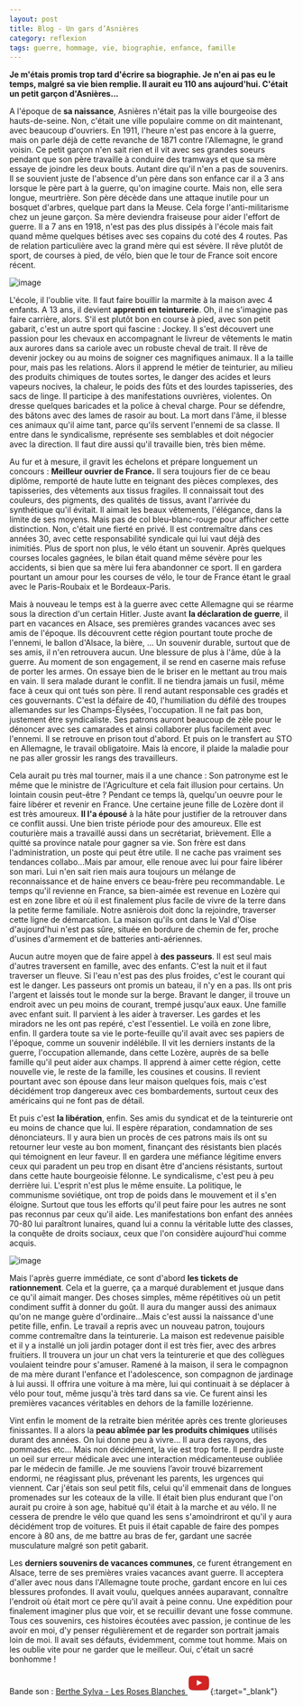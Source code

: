 ```yaml
---
layout: post
title: Blog - Un gars d’Asnières
category: reflexion
tags: guerre, hommage, vie, biographie, enfance, famille
---
```


**Je m'étais promis trop tard d'écrire sa biographie. Je n'en ai pas eu le temps, malgré sa vie bien remplie. Il aurait eu 110 ans aujourd'hui. C'était un petit garçon d'Asnières...**

A l'époque de **sa naissance**, Asnières n'était pas la ville bourgeoise des hauts-de-seine. Non, c'était une ville populaire comme on dit maintenant, avec beaucoup d'ouvriers. En 1911, l'heure n'est pas encore à la guerre, mais on parle déjà de cette revanche de 1871 contre l'Allemagne, le grand voisin. Ce petit garçon n'en sait rien et il vit avec ses grandes soeurs pendant que son père travaille à conduire des tramways et que sa mère essaye de joindre les deux bouts. Autant dire qu'il n'en a pas de souvenirs. Il se souvient juste de l'absence d'un père dans son enfance car il a 3 ans lorsque le père part à la guerre, qu'on imagine courte. Mais non, elle sera longue, meurtrière. Son père décède dans une attaque inutile pour un bosquet d'arbres, quelque part dans la Meuse. Cela forge l'anti-militarisme chez un jeune garçon. Sa mère deviendra fraiseuse pour aider l'effort de guerre. Il a 7 ans en 1918, n'est pas des plus dissipés à l'école mais fait quand même quelques bétises avec ses copains du coté des 4 routes. Pas de relation particulière avec la grand mère qui est sévère. Il rêve plutôt de sport, de courses à pied, de vélo, bien que le tour de France soit encore récent.

![image](https://filedn.eu/llqi9IBxlYouGRXYG2xlROb/img/2021/asniere1910.jpg)

L'école, il l'oublie vite. Il faut faire bouillir la marmite à la maison avec 4 enfants. A 13 ans, il devient **apprenti en teinturerie**. Oh, il ne s'imagine pas faire carrière, alors. S'il est plutôt bon en course à pied, avec son petit gabarit, c'est un autre sport qui fascine : Jockey. Il s'est découvert une passion pour les chevaux en accompagnant le livreur de vêtements le matin aux aurores dans sa cariole avec un robuste cheval de trait. Il rêve de devenir jockey ou au moins de soigner ces magnifiques animaux. Il a la taille pour, mais pas les relations. Alors il apprend le métier de teinturier, au milieu des produits chimiques de toutes sortes, le danger des acides et leurs vapeurs nocives, la chaleur, le poids des fûts et des lourdes tapisseries, des sacs de linge. Il participe à des manifestations ouvrières, violentes. On dresse quelques baricades et la police à cheval charge. Pour se défendre, des bâtons avec des lames de rasoir au bout. La mort dans l'âme, il blesse ces animaux qu'il aime tant, parce qu'ils servent l'ennemi de sa classe. Il entre dans le syndicalisme, représente ses semblables et doit négocier avec la direction. Il faut dire aussi qu'il travaille bien, très bien même. 

Au fur et à mesure, il gravit les échelons et prépare longuement un concours : **Meilleur ouvrier de France.** Il sera toujours fier de ce beau diplôme, remporté de haute lutte en teignant des pièces complexes, des tapisseries, des vêtements aux tissus fragiles. Il connaissait tout des couleurs, des pigments, des qualités de tissus, avant l'arrivée du synthétique qu'il évitait. Il aimait les beaux vêtements, l'élégance, dans la limite de ses moyens. Mais pas de col bleu-blanc-rouge pour afficher cette distinction. Non, c'était une fierté en privé. Il est contremaître dans ces années 30, avec cette responsabilité syndicale qui lui vaut déjà des inimitiés. Plus de sport non plus, le vélo étant un souvenir. Après quelques courses locales gagnées, le bilan était quand même sévère pour les accidents, si bien que sa mère lui fera abandonner ce sport. Il en gardera pourtant un amour pour les courses de vélo, le tour de France étant le graal avec le Paris-Roubaix et le Bordeaux-Paris. 

Mais à nouveau le temps est à la guerre avec cette Allemagne qui se réarme sous la direction d'un certain Hitler. Juste avant **la déclaration de guerre**, il part en vacances en Alsace, ses premières grandes vacances avec ses amis de l'époque. Ils découvrent cette région pourtant toute proche de l'ennemi, le ballon d'Alsace, la bière, ... Un souvenir durable, surtout que de ses amis, il n'en retrouvera aucun. Une blessure de plus à l'âme, dûe à la guerre. Au moment de son engagement, il se rend en caserne mais refuse de porter les armes. On essaye bien de le briser en le mettant au trou mais en vain. Il sera malade durant le conflit. Il ne tiendra jamais un fusil, même face à ceux qui ont tués son père. Il rend autant responsable ces gradés et ces gouvernants. C'est la défaire de 40, l'humiliation du défilé des troupes allemandes sur les Champs-Élysées, l'occupation. Il ne fait pas bon, justement être syndicaliste. Ses patrons auront beaucoup de zèle pour le dénoncer avec ses camarades et ainsi collaborer plus facilement avec l'ennemi. Il se retrouve en prison tout d'abord. Et puis on le transfert au STO en Allemagne, le travail obligatoire. Mais là encore, il plaide la maladie pour ne pas aller grossir les rangs des travailleurs. 

Cela aurait pu très mal tourner, mais il a une chance : Son patronyme est le même que le ministre de l'Agriculture et cela fait illusion pour certains. Un lointain cousin peut-être ? Pendant ce temps là, quelqu'un oeuvre pour le faire libérer et revenir en France. Une certaine jeune fille de Lozère dont il est très amoureux. **Il l'a épousé** à la hâte pour justifier de la retrouver dans ce conflit aussi. Une bien triste période pour des amoureux. Elle est couturière mais a travaillé aussi dans un secrétariat, brièvement. Elle a quitté sa province natale pour gagner sa vie. Son frère est dans l'administration, un poste qui peut être utile. Il ne cache pas vraiment ses tendances collabo...Mais par amour, elle renoue avec lui pour faire libérer son mari. Lui n'en sait rien mais aura toujours un mélange de reconnaissance et de haine envers ce beau-frère peu recommandable. Le temps qu'il revienne en France, sa bien-aimée est revenue en Lozère qui est en zone libre et où il est finalement plus facile de vivre de la terre dans la petite ferme familiale. Notre asnièrois doit donc la rejoindre, traverser cette ligne de démarcation. La maison qu'ils ont dans le Val d'Oise d'aujourd'hui n'est pas sûre, située en bordure de chemin de fer, proche d'usines d'armement et de batteries anti-aériennes. 

Aucun autre moyen que de faire appel à **des passeurs**. Il est seul mais d'autres traversent en famille, avec des enfants. C'est la nuit et il faut traverser un fleuve. Si l'eau n'est pas des plus froides, c'est le courant qui est le danger. Les passeurs ont promis un bateau, il n'y en a pas. Ils ont pris l'argent et laissés tout le monde sur la berge. Bravant le danger, il trouve un endroit avec un peu moins de courant, trempé jusqu'aux eaux. Une famille avec enfant suit. Il parvient à les aider à traverser. Les gardes et les miradors ne les ont pas repéré, c'est l'essentiel. Le voilà en zone libre, enfin. Il gardera toute sa vie le porte-feuille qu'il avait avec ses papiers de l'époque, comme un souvenir indélébile. Il vit les derniers instants de la guerre, l'occupation allemande, dans cette Lozère, auprès de sa belle famille qu'il peut aider aux champs. Il apprend à aimer cette région, cette nouvelle vie, le reste de la famille, les cousines et cousins. Il revient pourtant avec son épouse dans leur maison quelques fois, mais c'est décidément trop dangereux avec ces bombardements, surtout ceux des américains qui ne font pas de détail.

Et puis c'est **la libération**, enfin. Ses amis du syndicat et de la teinturerie ont eu moins de chance que lui. Il espère réparation, condamnation de ses dénonciateurs. Il y aura bien un procès de ces patrons mais ils ont su retourner leur veste au bon moment, finançant des résistants bien placés qui témoignent en leur faveur. Il en gardera une méfiance légitime envers ceux qui paradent un peu trop en disant être d'anciens résistants, surtout dans cette haute bourgeoisie félonne. Le syndicalisme, c'est peu à peu derrière lui. L'esprit n'est plus le même ensuite. La politique, le communisme soviétique, ont trop de poids dans le mouvement et il s'en éloigne. Surtout que tous les efforts qu'il peut faire pour les autres ne sont pas reconnus par ceux qu'il aide. Les manifestations bon enfant des années 70-80 lui paraîtront lunaires, quand lui a connu la véritable lutte des classes, la conquête de droits sociaux, ceux que l'on considère aujourd'hui comme acquis. 

![image](https://filedn.eu/llqi9IBxlYouGRXYG2xlROb/img/2021/teinturerie3.jpg)

Mais l'après guerre immédiate, ce sont d'abord **les tickets de rationnement**. Cela et la guerre, ça a marqué durablement et jusque dans ce qu'il aimait manger. Des choses simples, même répétitives où un petit condiment suffit à donner du goût. Il aura du manger aussi des animaux qu'on ne mange guère d'ordinaire...Mais c'est aussi la naissance d'une petite fille, enfin. Le travail a repris avec un nouveau patron, toujours comme contremaître dans la teinturerie. La maison est redevenue paisible et il y a installé un joli jardin potager dont il est très fier, avec des arbres fruitiers. Il trouvera un jour un chat vers la teinturerie et que des collègues voulaient teindre pour s'amuser. Ramené à la maison, il sera le compagnon de ma mère durant l'enfance et l'adolescence, son compagnon de jardinage à lui aussi. Il offrira une voiture à ma mère, lui qui continuait à se déplacer à vélo pour tout, même jusqu'à très tard dans sa vie. Ce furent ainsi les premières vacances véritables en dehors de la famille lozérienne. 

Vint enfin le moment de la retraite bien méritée après ces trente glorieuses finissantes. Il a alors la **peau abîmée par les produits chimiques** utilisés durant des années. On lui donne peu à vivre... Il aura des rayons, des pommades etc... Mais non décidément, la vie est trop forte. Il perdra juste un oeil sur erreur médicale avec une interaction médicamenteuse oubliée par le médecin de famille. Je me souviens l’avoir trouvé bizarrement endormi, ne réagissant plus, prévenant les parents, les urgences qui viennent. Car j'étais son seul petit fils, celui qu'il emmenait dans de longues promenades sur les coteaux de la ville. Il était bien plus endurant que l'on aurait pu croire à son age, habitué qu'il était à la marche et au vélo. Il ne cessera de prendre le vélo que quand les sens s'amoindriront et qu'il y aura décidément trop de voitures. Et puis il était capable de faire des pompes encore à 80 ans, de me battre au bras de fer, gardant une sacrée musculature malgré son petit gabarit. 

Les **derniers souvenirs de vacances communes**, ce furent étrangement en Alsace, terre de ses premières vraies vacances avant guerre. Il acceptera d'aller avec nous dans l'Allemagne toute proche, gardant encore en lui ces blessures profondes. Il avait voulu, quelques années auparavant, connaître l'endroit où était mort ce père qu'il avait à peine connu. Une expédition pour finalement imaginer plus que voir, et se recuillir devant une fosse commune. Tous ces souvenirs, ces histoires écoutées avec passion, je continue de les avoir en moi, d'y penser régulièrement et de regarder son portrait jamais loin de moi. Il avait ses défauts, évidemment, comme tout homme. Mais on les oublie vite pour ne garder que le meilleur. Oui, c'était un sacré bonhomme !

Bande son : [Berthe Sylva - Les Roses Blanches ![video](/images/youtube.png)](https://www.youtube.com/watch?v=VQ0i10XX6G0){:target="_blank"}
